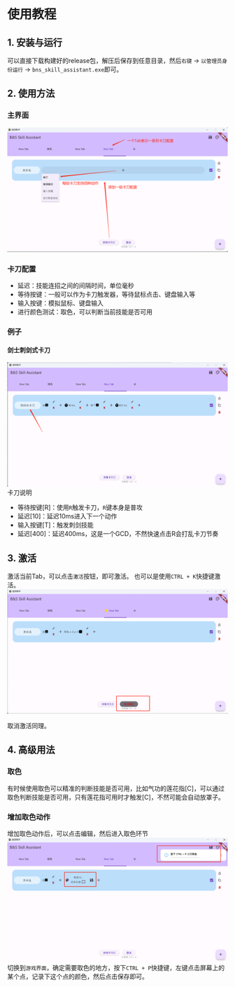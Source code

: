 # 使用教程

## 1. 安装与运行

可以直接下载构建好的release包，解压后保存到任意目录，然后`右键` -> `以管理员身份运行` -> `bns_skill_assistant.exe`即可。

## 2. 使用方法

### 主界面
![主界面](imgs/usage_home.png)

### 卡刀配置
- 延迟：技能连招之间的间隔时间，单位毫秒
- 等待按键：一般可以作为卡刀触发器，等待鼠标点击、键盘输入等
- 输入按键：模拟鼠标、键盘输入
- 进行颜色测试：取色，可以判断当前技能是否可用

### 例子
#### 剑士刺剑式卡刀
![剑士刺剑式卡刀](imgs/usage_swordman.png)
卡刀说明
- 等待按键[R]：使用`R`触发卡刀，`R`键本身是普攻
- 延迟[10]：延迟10ms进入下一个动作
- 输入按键[T]：触发刺剑技能
- 延迟[400]：延迟400ms，这是一个GCD，不然快速点击R会打乱卡刀节奏

## 3. 激活
激活当前Tab，可以点击`激活`按钮，即可激活。
也可以是使用`CTRL + K`快捷键激活。
![激活](imgs/usage_active.png)

取消激活同理。

## 4. 高级用法
### 取色
有时候使用取色可以精准的判断技能是否可用，比如气功的莲花指[C]，可以通过取色判断技能是否可用，只有莲花指可用时才触发[C]，不然可能会自动放罩子。

### 增加取色动作
增加取色动作后，可以点击编辑，然后进入取色环节
![取色](imgs/usage_pick_color.png)
切换到`游戏界面`，确定需要取色的地方，按下`CTRL + P`快捷键，左键点击屏幕上的某个点，记录下这个点的颜色，然后点击保存即可。